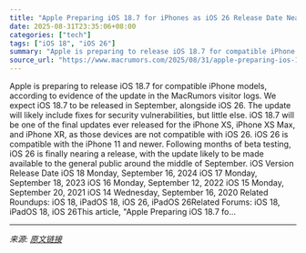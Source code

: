 ```yaml
---
title: "Apple Preparing iOS 18.7 for iPhones as iOS 26 Release Date Nears"
date: 2025-08-31T23:35:06+08:00
categories: ["tech"]
tags: ["iOS 18", "iOS 26"]
summary: "Apple is preparing to release iOS 18.7 for compatible iPhone models, according to evidence of the update in the MacRumors visitor logs. We expect iOS 18.7 to be released in September, alongside iOS 26"
source_url: "https://www.macrumors.com/2025/08/31/apple-preparing-ios-18-7/"
---
```


Apple is preparing to release iOS 18.7 for compatible iPhone models, according to evidence of the update in the MacRumors visitor logs. We expect iOS 18.7 to be released in September, alongside iOS 26. The update will likely include fixes for security vulnerabilities, but little else. iOS 18.7 will be one of the final updates ever released for the iPhone XS, iPhone XS Max, and iPhone XR, as those devices are not compatible with iOS 26. iOS 26 is compatible with the iPhone 11 and newer. Following months of beta testing, iOS 26 is finally nearing a release, with the update likely to be made available to the general public around the middle of September. iOS Version Release Date iOS 18 Monday, September 16, 2024 iOS 17 Monday, September 18, 2023 iOS 16 Monday, September 12, 2022 iOS 15 Monday, September 20, 2021 iOS 14 Wednesday, September 16, 2020 Related Roundups: iOS 18, iPadOS 18, iOS 26, iPadOS 26Related Forums: iOS 18, iPadOS 18, iOS 26This article, &quot;Apple Preparing iOS 18.7 fo...

---

*来源: [原文链接](https://www.macrumors.com/2025/08/31/apple-preparing-ios-18-7/)*
